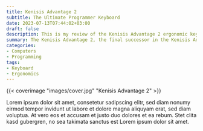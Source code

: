 ```yaml
---
title: Kenisis Advantage 2
subtitle: The Ultimate Programmer Keyboard
date: 2023-07-13T07:44:02+03:00
draft: false
description: This is my review of the Kenisis Advantage 2 ergonomic keyboard.
summary: The Kenisis Advantage 2, the final successor in the Kenisis Advantage line is the epidamy of ergonomic keyboards. Loved by typists and programmers alike from all around the world. If you have wrist or arm pains while you type, then you have come to the right place. This mechanical keyboard is built with ergonomics in mind. No more finger twisting key combinations. No more over-reaching pinkie strokes. Your long forgotten thumbs will awaken from their deep space slumber and reach places you have never imagined.
categories:
- Computers
- Programming
tags:
- Keyboard
- Ergonomics
---
```

{{< coverimage "images/cover.jpg" "Kenisis Advantage 2" >}}

Lorem ipsum dolor sit amet, consetetur sadipscing elitr, sed diam nonumy eirmod tempor invidunt ut labore et dolore magna aliquyam erat, sed diam voluptua. At vero eos et accusam et justo duo dolores et ea rebum. Stet clita kasd gubergren, no sea takimata sanctus est Lorem ipsum dolor sit amet.
